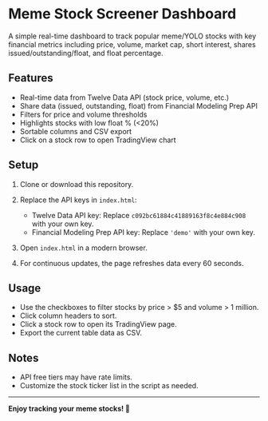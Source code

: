 # Meme Stock Screener Dashboard

A simple real-time dashboard to track popular meme/YOLO stocks with key financial metrics including price, volume, market cap, short interest, shares issued/outstanding/float, and float percentage.

## Features

- Real-time data from Twelve Data API (stock price, volume, etc.)
- Share data (issued, outstanding, float) from Financial Modeling Prep API
- Filters for price and volume thresholds
- Highlights stocks with low float % (<20%)
- Sortable columns and CSV export
- Click on a stock row to open TradingView chart

## Setup

1. Clone or download this repository.

2. Replace the API keys in `index.html`:
   - Twelve Data API key: Replace `c092bc61884c41889163f8c4e884c908` with your own key.
   - Financial Modeling Prep API key: Replace `'demo'` with your own key.

3. Open `index.html` in a modern browser.

4. For continuous updates, the page refreshes data every 60 seconds.

## Usage

- Use the checkboxes to filter stocks by price > $5 and volume > 1 million.
- Click column headers to sort.
- Click a stock row to open its TradingView page.
- Export the current table data as CSV.

## Notes

- API free tiers may have rate limits.
- Customize the stock ticker list in the script as needed.

---

**Enjoy tracking your meme stocks! 🚀**
